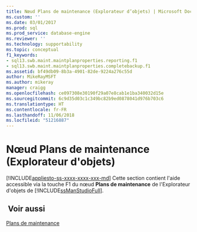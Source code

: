 ```yaml
---
title: Nœud Plans de maintenance (Explorateur d’objets) | Microsoft Docs
ms.custom: ''
ms.date: 03/01/2017
ms.prod: sql
ms.prod_service: database-engine
ms.reviewer: ''
ms.technology: supportability
ms.topic: conceptual
f1_keywords:
- sql13.swb.maint.maintplanproperties.reporting.f1
- sql13.swb.maint.maintplanproperties.completebackup.f1
ms.assetid: bf49db09-8b3a-4901-82de-9224a276c55d
author: MikeRayMSFT
ms.author: mikeray
manager: craigg
ms.openlocfilehash: ce097308e30190f29a07e8cab1e1ba340032d15e
ms.sourcegitcommit: 6c9d35d03c1c349bc82b9ed0878041d976b703c6
ms.translationtype: HT
ms.contentlocale: fr-FR
ms.lasthandoff: 11/06/2018
ms.locfileid: "51216887"
---
```

# <a name="maintenance-plans-node-object-explorer"></a>Nœud Plans de maintenance (Explorateur d'objets)
[!INCLUDE[appliesto-ss-xxxx-xxxx-xxx-md](../../includes/appliesto-ss-xxxx-xxxx-xxx-md.md)]
  Cette section contient l'aide accessible via la touche F1 du nœud **Plans de maintenance** de l'Explorateur d'objets de [!INCLUDE[ssManStudioFull](../../includes/ssmanstudiofull-md.md)].  
  
## <a name="see-also"></a> Voir aussi  
 [Plans de maintenance](../../relational-databases/maintenance-plans/maintenance-plans.md)  
  
  
